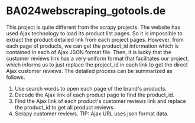 # BA024webscraping_gotools.de
This project is quite different from the scrapy projects.
The website has used Ajax technology to load its product list pages. So it is impossible to extract the product detailed link from each project pages.
However, from each page of products, we can get the product_id information which is contained in each of Ajax JSON format file. 
Then, it is lucky that the customer reviews link has a very uniform format that facilitates our project, which informs us to just replace the project_id in each link to get the direct Ajax customer reviews.
The detailed process can be summarized as follows.
1. Use search words to open each page of the brand's products.
2. Decode the Ajax link of each product page to find the product_id.
3. Find the Ajax link of each product's customer reviews link and replace the product_id to get all product reviews.
4. Scrapy customer reviews.
TIP: Ajax URL uses json format data.
